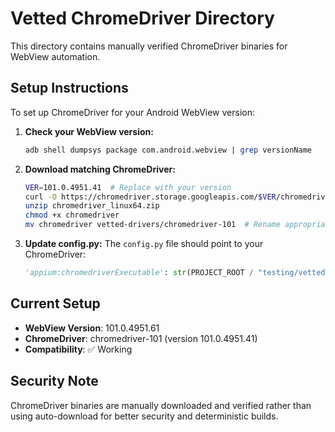 # Vetted ChromeDriver Directory

This directory contains manually verified ChromeDriver binaries for WebView automation.

## Setup Instructions

To set up ChromeDriver for your Android WebView version:

1. **Check your WebView version:**
   ```bash
   adb shell dumpsys package com.android.webview | grep versionName
   ```

2. **Download matching ChromeDriver:**
   ```bash
   VER=101.0.4951.41  # Replace with your version
   curl -O https://chromedriver.storage.googleapis.com/$VER/chromedriver_linux64.zip
   unzip chromedriver_linux64.zip
   chmod +x chromedriver
   mv chromedriver vetted-drivers/chromedriver-101  # Rename appropriately
   ```

3. **Update config.py:**
   The `config.py` file should point to your ChromeDriver:
   ```python
   'appium:chromedriverExecutable': str(PROJECT_ROOT / "testing/vetted-drivers/chromedriver-101")
   ```

## Current Setup

- **WebView Version**: 101.0.4951.61
- **ChromeDriver**: chromedriver-101 (version 101.0.4951.41)
- **Compatibility**: ✅ Working

## Security Note

ChromeDriver binaries are manually downloaded and verified rather than using auto-download for better security and deterministic builds.